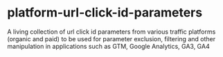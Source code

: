# platform-url-click-id-parameters
A living collection of url click id parameters from various traffic platforms (organic and paid) to be used for parameter exclusion, filtering and other manipulation in applications such as GTM, Google Analytics, GA3, GA4 
